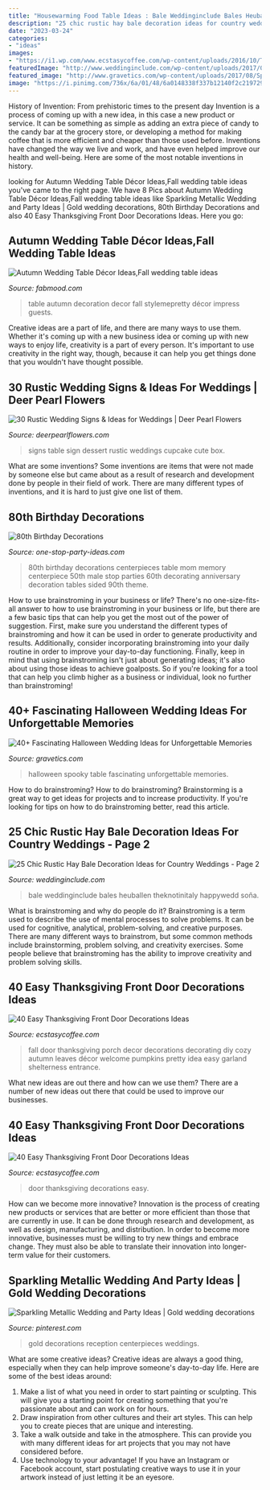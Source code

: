 ```yaml
---
title: "Housewarming Food Table Ideas : Bale Weddinginclude Bales Heuballen Theknotinitaly Happywedd Soňa"
description: "25 chic rustic hay bale decoration ideas for country weddings"
date: "2023-03-24"
categories:
- "ideas"
images:
- "https://i1.wp.com/www.ecstasycoffee.com/wp-content/uploads/2016/10/Thanksgiving-Front-Door-Decorations-13.jpg"
featuredImage: "http://www.weddinginclude.com/wp-content/uploads/2017/05/Hay-Bale-Seating-Olive-Branch-Foliage.jpg"
featured_image: "http://www.gravetics.com/wp-content/uploads/2017/08/Spooky-Wedding-Table-Settings.jpg"
image: "https://i.pinimg.com/736x/6a/01/48/6a0148338f337b12140f2c2197299641--white-gold-weddings-white-and-gold-reception.jpg"
---
```



History of Invention: From prehistoric times to the present day
Invention is a process of coming up with a new idea, in this case a new product or service. It can be something as simple as adding an extra piece of candy to the candy bar at the grocery store, or developing a method for making coffee that is more efficient and cheaper than those used before. Inventions have changed the way we live and work, and have even helped improve our health and well-being. Here are some of the most notable inventions in history.

	

		
looking for Autumn Wedding Table Décor Ideas,Fall wedding table ideas you've came to the right page. We have 8 Pics about Autumn Wedding Table Décor Ideas,Fall wedding table ideas like Sparkling Metallic Wedding and Party Ideas | Gold wedding decorations, 80th Birthday Decorations and also 40 Easy Thanksgiving Front Door Decorations Ideas. Here you go:
		
    
## Autumn Wedding Table Décor Ideas,Fall Wedding Table Ideas

<img loading=lazy src="https://www.fabmood.com/wp-content/uploads/2014/11/Autumn-wedding-table-decoration-ideas2.jpg" onerror="this.onerror=null;this.src='https://tse4.mm.bing.net/th?id=OIP._m6A7H48PbX4lrHnCsUb1AHaLH&amp;pid=15.1';" alt="Autumn Wedding Table Décor Ideas,Fall wedding table ideas">

_Source: fabmood.com_

>table autumn decoration decor fall stylemepretty décor impress guests. 

	

Creative ideas are a part of life, and there are many ways to use them. Whether it's coming up with a new business idea or coming up with new ways to enjoy life, creativity is a part of every person. It's important to use creativity in the right way, though, because it can help you get things done that you wouldn't have thought possible.

    
## 30 Rustic Wedding Signs &amp; Ideas For Weddings | Deer Pearl Flowers

<img loading=lazy src="http://www.deerpearlflowers.com/wp-content/uploads/2016/05/dessert-table-sign.jpg" onerror="this.onerror=null;this.src='https://tse2.mm.bing.net/th?id=OIP.uv3Qqf6cX23SUYp-y84TzAHaLF&amp;pid=15.1';" alt="30 Rustic Wedding Signs &amp; Ideas for Weddings | Deer Pearl Flowers">

_Source: deerpearlflowers.com_

>signs table sign dessert rustic weddings cupcake cute box. 

	

What are some inventions?
Some inventions are items that were not made by someone else but came about as a result of research and development done by people in their field of work. There are many different types of inventions, and it is hard to just give one list of them.

    
## 80th Birthday Decorations

<img loading=lazy src="http://www.one-stop-party-ideas.com/images/80th-Birthday-Decorations-Table-Memory.jpg" onerror="this.onerror=null;this.src='https://tse4.mm.bing.net/th?id=OIP.JnFaq7SCpMPYI690lSBIXAAAAA&amp;pid=15.1';" alt="80th Birthday Decorations">

_Source: one-stop-party-ideas.com_

>80th birthday decorations centerpieces table mom memory centerpiece 50th male stop parties 60th decorating anniversary decoration tables sided 90th theme. 

	

How to use brainstroming in your business or life?
There's no one-size-fits-all answer to how to use brainstroming in your business or life, but there are a few basic tips that can help you get the most out of the power of suggestion. First, make sure you understand the different types of brainstroming and how it can be used in order to generate productivity and results. Additionally, consider incorporating brainstroming into your daily routine in order to improve your day-to-day functioning. Finally, keep in mind that using brainstroming isn't just about generating ideas; it's also about using those ideas to achieve goalposts. So if you're looking for a tool that can help you climb higher as a business or individual, look no further than brainstroming!

    
## 40+ Fascinating Halloween Wedding Ideas For Unforgettable Memories

<img loading=lazy src="http://www.gravetics.com/wp-content/uploads/2017/08/Spooky-Wedding-Table-Settings.jpg" onerror="this.onerror=null;this.src='https://tse4.mm.bing.net/th?id=OIP.O9fvQjk9VBLStlDTdO_BDQHaLG&amp;pid=15.1';" alt="40+ Fascinating Halloween Wedding Ideas for Unforgettable Memories">

_Source: gravetics.com_

>halloween spooky table fascinating unforgettable memories. 

	

How to do brainstroming?
How to do brainstroming? Brainstorming is a great way to get ideas for projects and to increase productivity. If you're looking for tips on how to do brainstroming better, read this article.

    
## 25 Chic Rustic Hay Bale Decoration Ideas For Country Weddings - Page 2

<img loading=lazy src="http://www.weddinginclude.com/wp-content/uploads/2017/05/Hay-Bale-Seating-Olive-Branch-Foliage.jpg" onerror="this.onerror=null;this.src='https://tse1.mm.bing.net/th?id=OIP.Jlsm1aSLBcpucw6fB9cXXQHaLH&amp;pid=15.1';" alt="25 Chic Rustic Hay Bale Decoration Ideas for Country Weddings - Page 2">

_Source: weddinginclude.com_

>bale weddinginclude bales heuballen theknotinitaly happywedd soňa. 

	

What is brainstroming and why do people do it?
Brainstroming is a term used to describe the use of mental processes to solve problems. It can be used for cognitive, analytical, problem-solving, and creative purposes. There are many different ways to brainstrom, but some common methods include brainstorming, problem solving, and creativity exercises. Some people believe that brainstroming has the ability to improve creativity and problem solving skills.

    
## 40 Easy Thanksgiving Front Door Decorations Ideas

<img loading=lazy src="https://i1.wp.com/www.ecstasycoffee.com/wp-content/uploads/2016/10/Thanksgiving-Front-Door-Decorations-5.jpg" onerror="this.onerror=null;this.src='https://tse3.mm.bing.net/th?id=OIP.0HgmT5lZf89iudeMvbTbLAAAAA&amp;pid=15.1';" alt="40 Easy Thanksgiving Front Door Decorations Ideas">

_Source: ecstasycoffee.com_

>fall door thanksgiving porch decor decorations decorating diy cozy autumn leaves décor welcome pumpkins pretty idea easy garland shelterness entrance. 

	

What new ideas are out there and how can we use them?
There are a number of new ideas out there that could be used to improve our businesses.

    
## 40 Easy Thanksgiving Front Door Decorations Ideas

<img loading=lazy src="https://i1.wp.com/www.ecstasycoffee.com/wp-content/uploads/2016/10/Thanksgiving-Front-Door-Decorations-13.jpg" onerror="this.onerror=null;this.src='https://tse3.mm.bing.net/th?id=OIP.ftgLEwJowab5hv_kvsBSpwHaJ4&amp;pid=15.1';" alt="40 Easy Thanksgiving Front Door Decorations Ideas">

_Source: ecstasycoffee.com_

>door thanksgiving decorations easy. 

	

How can we become more innovative?
Innovation is the process of creating new products or services that are better or more efficient than those that are currently in use. It can be done through research and development, as well as design, manufacturing, and distribution. In order to become more innovative, businesses must be willing to try new things and embrace change. They must also be able to translate their innovation into longer-term value for their customers.

    
## Sparkling Metallic Wedding And Party Ideas | Gold Wedding Decorations

<img loading=lazy src="https://i.pinimg.com/736x/6a/01/48/6a0148338f337b12140f2c2197299641--white-gold-weddings-white-and-gold-reception.jpg" onerror="this.onerror=null;this.src='https://tse3.mm.bing.net/th?id=OIP.ifQ9cr1Pexmpzw77aVOl_gHaLH&amp;pid=15.1';" alt="Sparkling Metallic Wedding and Party Ideas | Gold wedding decorations">

_Source: pinterest.com_

>gold decorations reception centerpieces weddings. 

	

What are some creative ideas?
Creative ideas are always a good thing, especially when they can help improve someone's day-to-day life. Here are some of the best ideas around: 
1. Make a list of what you need in order to start painting or sculpting. This will give you a starting point for creating something that you're passionate about and can work on for hours. 
2. Draw inspiration from other cultures and their art styles. This can help you to create pieces that are unique and interesting. 
3. Take a walk outside and take in the atmosphere. This can provide you with many different ideas for art projects that you may not have considered before. 
4. Use technology to your advantage! If you have an Instagram or Facebook account, start postulating creative ways to use it in your artwork instead of just letting it be an eyesore.

